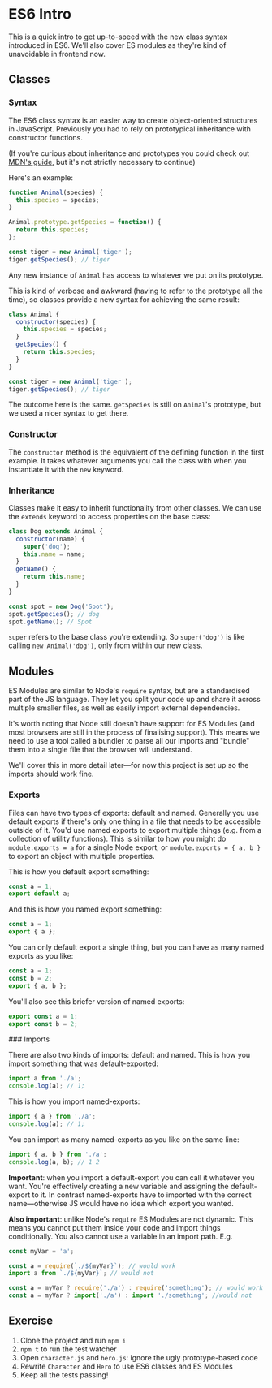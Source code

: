 # ES6 Intro

This is a quick intro to get up-to-speed with the new class syntax introduced in ES6. We'll also cover ES modules as they're kind of unavoidable in frontend now.

## Classes

### Syntax

The ES6 class syntax is an easier way to create object-oriented structures in JavaScript. Previously you had to rely on prototypical inheritance with constructor functions.

(If you're curious about inheritance and prototypes you could check out [MDN's guide](https://developer.mozilla.org/en-US/docs/Web/JavaScript/Inheritance_and_the_prototype_chain), but it's not strictly necessary to continue)

Here's an example:

```js
function Animal(species) {
  this.species = species;
}

Animal.prototype.getSpecies = function() {
  return this.species;
};

const tiger = new Animal('tiger');
tiger.getSpecies(); // tiger
```

Any new instance of `Animal` has access to whatever we put on its prototype.

This is kind of verbose and awkward (having to refer to the prototype all the time), so classes provide a new syntax for achieving the same result:

```js
class Animal {
  constructor(species) {
    this.species = species;
  }
  getSpecies() {
    return this.species;
  }
}

const tiger = new Animal('tiger');
tiger.getSpecies(); // tiger
```

The outcome here is the same. `getSpecies` is still on `Animal`'s prototype, but we used a nicer syntax to get there.

### Constructor

The `constructor` method is the equivalent of the defining function in the first example. It takes whatever arguments you call the class with when you instantiate it with the `new` keyword.

### Inheritance

Classes make it easy to inherit functionality from other classes. We can use the `extends` keyword to access properties on the base class:

```js
class Dog extends Animal {
  constructor(name) {
    super('dog');
    this.name = name;
  }
  getName() {
    return this.name;
  }
}

const spot = new Dog('Spot');
spot.getSpecies(); // dog
spot.getName(); // Spot
```

`super` refers to the base class you're extending. So `super('dog')` is like calling `new Animal('dog')`, only from within our new class.

## Modules

ES Modules are similar to Node's `require` syntax, but are a standardised part of the JS language. They let you split your code up and share it across multiple smaller files, as well as easily import external dependencies.

It's worth noting that Node still doesn't have support for ES Modules (and most browsers are still in the process of finalising support). This means we need to use a tool called a bundler to parse all our imports and "bundle" them into a single file that the browser will understand.

We'll cover this in more detail later—for now this project is set up so the imports should work fine.

### Exports

Files can have two types of exports: default and named. Generally you use default exports if there's only one thing in a file that needs to be accessible outside of it. You'd use named exports to export multiple things (e.g. from a collection of utility functions). This is similar to how you might do `module.exports = a` for a single Node export, or `module.exports = { a, b }` to export an object with multiple properties.

This is how you default export something:

```js
const a = 1;
export default a;
```

And this is how you named export something:

```js
const a = 1;
export { a };
```

You can only default export a single thing, but you can have as many named exports as you like:

```js
const a = 1;
const b = 2;
export { a, b };
```

You'll also see this briefer version of named exports:

```js
export const a = 1;
export const b = 2;
```

### Imports

There are also two kinds of imports: default and named. This is how you import something that was default-exported:

```js
import a from './a';
console.log(a); // 1;
```

This is how you import named-exports:

```js
import { a } from './a';
console.log(a); // 1;
```

You can import as many named-exports as you like on the same line:

```js
import { a, b } from './a';
console.log(a, b); // 1 2
```

**Important**: when you import a default-export you can call it whatever you want. You're effectively creating a new variable and assigning the default-export to it. In contrast named-exports have to imported with the correct name—otherwise JS would have no idea which export you wanted.

**Also important**: unlike Node's `require` ES Modules are not dynamic. This means you cannot put them inside your code and import things conditionally. You also cannot use a variable in an import path. E.g.

```js
const myVar = 'a';

const a = require(`./${myVar}`); // would work
import a from `./${myVar}`; // would not

const a = myVar ? require('./a') : require('something'); // would work
const a = myVar ? import('./a') : import './something'; //would not
```

## Exercise

1.  Clone the project and run `npm i`
2.  `npm t` to run the test watcher
3.  Open `character.js` and `hero.js`: ignore the ugly prototype-based code
4.  Rewrite `Character` and `Hero` to use ES6 classes and ES Modules
5.  Keep all the tests passing!
